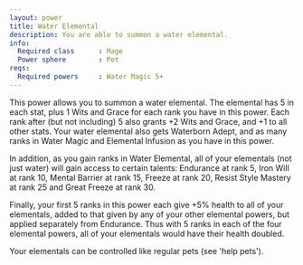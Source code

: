 ```yaml
---
layout: power
title: Water Elemental
description: You are able to summon a water elemental.
info:
  Required class      : Mage
  Power sphere        : Pet
reqs:
  Required powers     : Water Magic 5+
---
```


This power allows you to summon a water elemental.  The elemental has 5 in each
stat, plus 1 Wits and Grace for each rank you have in this power.  Each rank
after (but not including) 5 also grants +2 Wits and Grace, and +1 to all other
stats.  Your water elemental also gets Waterborn Adept, and as many ranks in
Water Magic and Elemental Infusion as you have in this power.

In addition, as you gain ranks in Water Elemental, all of your elementals (not
just water) will gain access to certain talents: Endurance at rank 5, Iron Will
at rank 10, Mental Barrier at rank 15, Freeze at rank 20, Resist Style Mastery
at rank 25 and Great Freeze at rank 30.

Finally, your first 5 ranks in this power each give +5% health to all of your
elementals, added to that given by any of your other elemental powers, but
applied separately from Endurance.  Thus with 5 ranks in each of the four
elemental powers, all of your elementals would have their health doubled.

Your elementals can be controlled like regular pets (see 'help pets').
